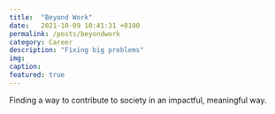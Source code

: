 ```yaml
---
title:  "Beyond Work"
date:   2021-10-09 10:41:31 +0100
permalink: /posts/beyondwork
category: Career
description: "Fixing big problems"
img:
caption:
featured: true
---
```


Finding a way to contribute to society in an impactful, meaningful way.
